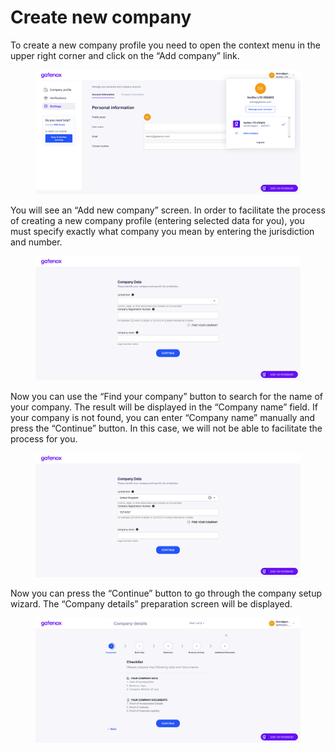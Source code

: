 # Create new company

To create a new company profile you need to open the context menu in the upper right corner and click on the “Add company” link.

<figure><img src="../../Images/settings_manage.png" alt=""><figcaption></figcaption></figure>

You will see an “Add new company” screen. In order to facilitate the process of creating a new company profile (entering selected data for you), you must specify exactly what company you mean by entering the jurisdiction and number.

<figure><img src="../../Images/company_add.png" alt=""><figcaption></figcaption></figure>

Now you can use the “Find your company” button to search for the name of your company. The result will be displayed in the “Company name” field. If your company is not found, you can enter “Company name” manually and press the “Continue” button. In this case, we will not be able to facilitate the process for you.

<figure><img src="../../Images/company_add2.png" alt=""><figcaption></figcaption></figure>

Now you can press the “Continue” button to go through the company setup wizard. The “Company details” preparation screen will be displayed.

<figure><img src="../../Images/company_add4.png" alt=""><figcaption></figcaption></figure>
